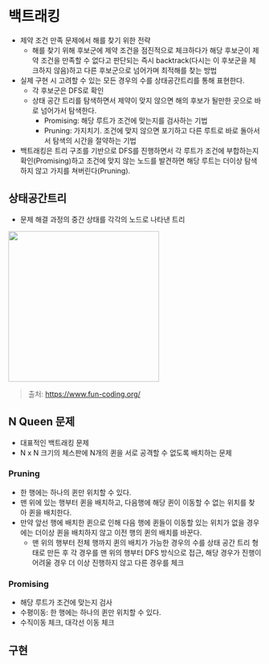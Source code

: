 # 백트래킹

- 제약 조건 만족 문제에서 해를 찾기 위한 전략
  - 해를 찾기 위해 후보군에 제약 조건을 점진적으로 체크하다가 해당 후보군이 제약 조건을 만족할 수 없다고 판단되는 즉시 backtrack(다시는 이 후보군을 체크하지 않음)하고 다른 후보군으로 넘어가며 최적해를 찾는 방법
- 실제 구현 시 고려할 수 있는 모든 경우의 수를 상태공간트리를 통해 표현한다.
  - 각 후보군은 DFS로 확인
  - 상태 공간 트리를 탐색하면서 제약이 맞지 않으면 해의 후보가 될만한 곳으로 바로 넘어가서 탐색한다.
    - Promising: 해당 루트가 조건에 맞는지를 검사하는 기법
    - Pruning: 가지치기. 조건에 맞지 않으면 포기하고 다른 루트로 바로 돌아서서 탐색의 시간을 절약하는 기법
- 백트래킹은 트리 구조를 기반으로 DFS를 진행하면서 각 루트가 조건에 부합하는지 확인(Promising)하고 조건에 맞지 않는 노드를 발견하면 해당 루트는 더이상 탐색하지 않고 가지를 쳐버린다(Pruning).

## 상태공간트리

- 문제 해결 과정의 중간 상태를 각각의 노드로 나타낸 트리

<img src="https://www.fun-coding.org/00_Images/statespacetree.png" width=300>

> 출처: https://www.fun-coding.org/

## N Queen 문제

- 대표적인 백트래킹 문제
- N x N 크기의 체스판에 N개의 퀸을 서로 공격할 수 없도록 배치하는 문제

### Pruning

- 한 행에는 하나의 퀸만 위치할 수 있다.
- 맨 위에 있는 행부터 퀸을 배치하고, 다음행에 해당 퀸이 이동할 수 없는 위치를 찾아 퀸을 배치한다.
- 만약 앞선 행에 배치한 퀸으로 인해 다음 행에 퀸들이 이동할 있는 위치가 없을 경우에는 더이상 퀸을 배치하지 않고 이전 행의 퀸의 배치를 바꾼다.
  - 맨 위의 행부터 전체 행까지 퀸의 배치가 가능한 경우의 수를 상태 공간 트리 형태로 만든 후 각 경우를 맨 위의 행부터 DFS 방식으로 접근, 해당 경우가 진행이 어려울 경우 더 이상 진행하지 않고 다른 경우를 체크

### Promising

- 해당 루트가 조건에 맞는지 검사
- 수평이동: 한 행에는 하나의 퀸만 위치할 수 있다.
- 수직이동 체크, 대각선 이동 체크

## 구현

